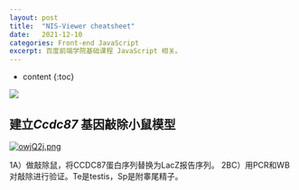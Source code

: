 ```yaml
---
layout: post
title:  "NIS-Viewer cheatsheet"
date:   2021-12-10
categories: Front-end JavaScript
excerpt: 百度前端学院基础课程 JavaScript 相关。
---
```


* content
{:toc}




![](https://s3.bmp.ovh/imgs/2021/12/ea0382f2a4214b9a.png)




## 建立*Ccdc87* 基因敲除小鼠模型


[![owjQ2j.png](https://s4.ax1x.com/2021/12/04/owjQ2j.png)](https://imgtu.com/i/owjQ2j)

1A）做敲除鼠，将CCDC87蛋白序列替换为LacZ报告序列。 2BC）用PCR和WB对敲除进行验证。Te是testis，Sp是附睾尾精子。

